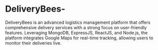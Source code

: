 # DeliveryBees-
DeliveryBees is an advanced logistics management platform that offers comprehensive delivery services with a strong focus on user-friendly features. Leveraging MongoDB, ExpressJS, ReactJS, and Node.js, the platform integrates Google Maps for real-time tracking, allowing users to monitor their deliveries live.
